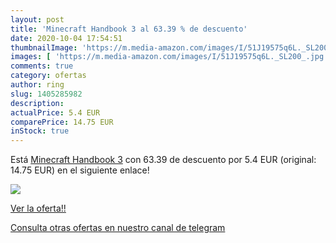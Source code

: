 ```yaml
---
layout: post
title: 'Minecraft Handbook 3 al 63.39 % de descuento'
date: 2020-10-04 17:54:51
thumbnailImage: 'https://m.media-amazon.com/images/I/51J19575q6L._SL200_.jpg'
images: [ 'https://m.media-amazon.com/images/I/51J19575q6L._SL200_.jpg' ]
comments: true
category: ofertas
author: ring
slug: 1405285982
description:
actualPrice: 5.4 EUR
comparePrice: 14.75 EUR
inStock: true
---
```


Está [Minecraft Handbook 3](https://www.amazon.es/dp/1405285982/?tag=redken-21) con 63.39 de descuento por 5.4 EUR (original: 14.75 EUR) en el siguiente enlace!

[![](https://m.media-amazon.com/images/I/51J19575q6L._SL200_.jpg)](https://www.amazon.es/dp/1405285982/?tag=redken-21)

[Ver la oferta!!](https://www.amazon.es/dp/1405285982/?tag=redken-21)

[Consulta otras ofertas en nuestro canal de telegram](https://t.me/s/ofertas25)
